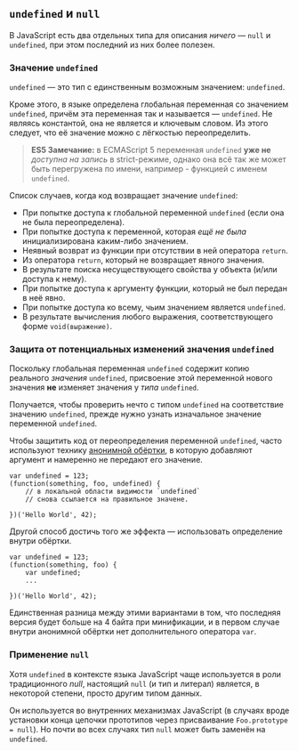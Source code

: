 ## `undefined` и `null`

В JavaScript есть два отдельных типа для описания *ничего* — `null` и `undefined`, при этом последний из них более полезен.

### Значение `undefined`

`undefined` — это тип с единственным возможным значением: `undefined`.

Кроме этого, в языке определена глобальная переменная со значением `undefined`, причём эта переменная так и называется — `undefined`. Не являясь константой, она не является и ключевым словом. Из этого следует, что её значение можно с лёгкостью переопределить.

> **ES5 Замечание:** в ECMAScript 5 переменная `undefined` **уже не** *доступна на запись* в strict-режиме, однако она всё так же может быть перегружена по имени, например - функцией с именем `undefined`.

Список случаев, когда код возвращает значение `undefined`:

 - При попытке доступа к глобальной переменной `undefined` (если она не была переопределена).
 - При попытке доступа к переменной, которая *ещё не была* инициализирована каким-либо значением.
 - Неявный возврат из функции при отсутствии в ней оператора `return`.
 - Из оператора `return`, который не возвращает явного значения.
 - В результате поиска несуществующего свойства у объекта (и/или доступа к нему).
 - При попытке доступа к аргументу функции, который не был передан в неё явно.
 - При попытке доступа ко всему, чьим значением является `undefined`.
 - В результате вычисления любого выражения, соответствующего форме `void(выражение)`.

### Защита от потенциальных изменений значения `undefined`

Поскольку глобальная переменная `undefined` содержит копию реального *значения* `undefined`, присвоение этой переменной нового значения **не** изменяет значения у *типа* `undefined`.

Получается, чтобы проверить нечто с типом `undefined` на соответствие значению `undefined`, прежде нужно узнать изначальное значение переменной `undefined`.

Чтобы защитить код от переопределения переменной `undefined`, часто используют технику [анонимной обёртки](#function.scopes), в которую добавляют аргумент и намеренно не передают его значение.

    var undefined = 123;
    (function(something, foo, undefined) {
        // в локальной области видимости `undefined`
        // снова ссылается на правильное значене.

    })('Hello World', 42);

Другой способ достичь того же эффекта — использовать определение внутри обёртки.

    var undefined = 123;
    (function(something, foo) {
        var undefined;
        ...

    })('Hello World', 42);

Единственная разница между этими вариантами в том, что последняя версия будет больше на 4 байта при минификации, и в первом случае внутри анонимной обёртки нет дополнительного оператора `var`.

### Применение `null`

Хотя `undefined` в контексте языка JavaScript чаще используется в роли традиционного *null*, настоящий `null` (и тип и литерал) является, в некоторой степени, просто другим типом данных.

Он используется во внутренних механизмах JavaScript (в случаях вроде установки конца цепочки прототипов через присваивание `Foo.prototype = null`). Но почти во всех случаях тип `null` может быть заменён на `undefined`.

